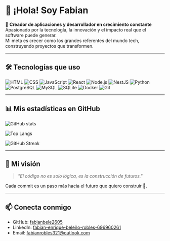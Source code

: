 # 👋 ¡Hola! Soy Fabian

🚀 **Creador de aplicaciones y desarrollador en crecimiento constante**  
Apasionado por la tecnología, la innovación y el impacto real que el software puede generar.  
Mi meta es crecer como los grandes referentes del mundo tech, construyendo proyectos que transformen.

---

## 🛠️ Tecnologías que uso
![HTML](https://img.shields.io/badge/Code-HTML-orange?logo=html5)
![CSS](https://img.shields.io/badge/Style-CSS-blue?logo=css3)
![JavaScript](https://img.shields.io/badge/Code-JavaScript-yellow?logo=javascript)
![React](https://img.shields.io/badge/Framework-React-61DAFB?logo=react)
![Node.js](https://img.shields.io/badge/Backend-Node.js-green?logo=node.js)
![NestJS](https://img.shields.io/badge/Framework-NestJS-E0234E?logo=nestjs)
![Python](https://img.shields.io/badge/Code-Python-3776AB?logo=python)
![PostgreSQL](https://img.shields.io/badge/DB-PostgreSQL-336791?logo=postgresql)
![MySQL](https://img.shields.io/badge/DB-MySQL-4479A1?logo=mysql)
![SQLite](https://img.shields.io/badge/DB-SQLite-07405E?logo=sqlite)
![Docker](https://img.shields.io/badge/DevOps-Docker-2496ED?logo=docker)
![Git](https://img.shields.io/badge/Tools-Git-F05032?logo=git)

---

## 📊 Mis estadísticas en GitHub
![GitHub stats](https://github-readme-stats.vercel.app/api?username=fabianbele2605&show_icons=true&theme=radical)

![Top Langs](https://github-readme-stats.vercel.app/api/top-langs/?username=fabianbele2605&layout=compact&theme=radical)

![GitHub Streak](https://github-readme-streak-stats.herokuapp.com/?user=fabianbele2605&theme=radical)

---

## 🌟 Mi visión
> *"El código no es solo lógica, es la construcción de futuros."*  

Cada commit es un paso más hacia el futuro que quiero construir 🚀.  

---

## 📫 Conecta conmigo
- GitHub: [fabianbele2605](https://github.com/fabianbele2605)  
- LinkedIn: [fabian-enrique-beleño-robles-696960261](https://www.linkedin.com/in/fabian-enrique-bele%C3%B1o-robles-696960261/)  
- Email: fabianrobles321@outlook.com  
